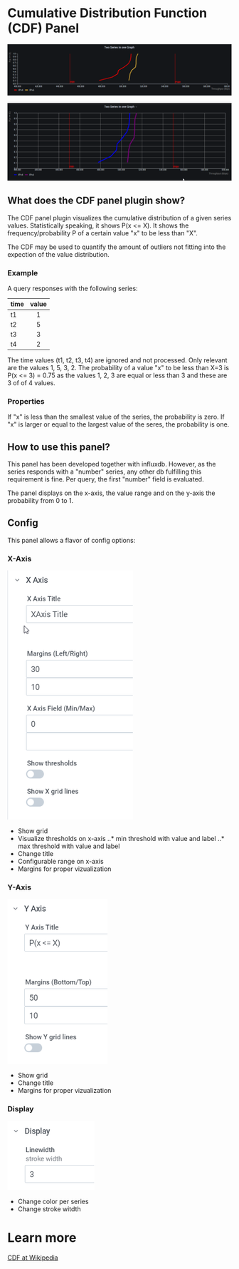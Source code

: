 # Cumulative Distribution Function (CDF) Panel

![CDF in action 1](https://github.com/sebastiangunreben/sebastiangunreben-cdf-plugin/blob/main/src/img/first.png)

![CDF in action 2](https://github.com/sebastiangunreben/sebastiangunreben-cdf-plugin/blob/main/src/img/second.png)

## What does the CDF panel plugin show?

The CDF panel plugin visualizes the cumulative distribution of a given series 
values. Statistically speaking, it shows P(x <= X).
It shows the frequency/probability P of a certain value "x" to be less than
"X".

The CDF may be used to quantify the amount of outliers not fitting into the
expection of the value distribution.

### Example
A query responses with the following series:

| time | value |
| ---  |:-----:|
| t1   | 1 |
| t2   | 5 |
| t3   | 3 |
| t4   | 2 |

The time values (t1, t2, t3, t4) are ignored and not processed.
Only relevant are the values 1, 5, 3, 2.
The probability of a value "x" to be less than X=3 is P(x <= 3) = 0.75
as the values 1, 2, 3 are equal or less than 3 and these are 3 of of 4 values.

### Properties
If "x" is less than the smallest value of the series, the probability is zero.
If "x" is larger or equal to the largest value of the seres, the probability is
one.

## How to use this panel?
This panel has been developed together with influxdb.
However, as the series responds with a "number" series, any other db
fulfilling this requirement is fine. Per query, the first "number" 
field is evaluated.

The panel displays on the x-axis, the value range and on the y-axis the
probability from 0 to 1.

## Config
This panel allows a flavor of config options:

### X-Axis
![X-Axis config options](https://github.com/sebastiangunreben/sebastiangunreben-cdf-plugin/blob/main/src/img/xaxis.png)
* Show grid
* Visualize thresholds on x-axis
..* min threshold with value and label
..* max threshold with value and label
* Change title
* Configurable range on x-axis
* Margins for proper vizualization

### Y-Axis
![Y-Axis config options](https://github.com/sebastiangunreben/sebastiangunreben-cdf-plugin/blob/main/src/img/yaxis.png)
* Show grid
* Change title
* Margins for proper vizualization

### Display
![Display config options](https://github.com/sebastiangunreben/sebastiangunreben-cdf-plugin/blob/main/src/img/display.png)
* Change color per series
* Change stroke witdth

# Learn more

[CDF at Wikipedia](https://en.wikipedia.org/wiki/Cumulative_distribution_function)
